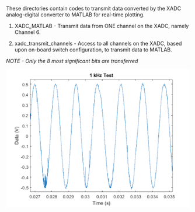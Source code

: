 These directories contain codes to transmit data converted by the XADC analog-digital converter to MATLAB for real-time plotting. 

1) XADC_MATLAB - Transmit data from ONE channel on the XADC, namely Channel 6.

2) xadc_transmit_channels - Access to all channels on the XADC, based upon on-board switch configuration, to transmit data to MATLAB.



*NOTE - Only the 8 most significant bits are transferred*

![Fail](https://github.com/brady-ryan/basys3_fpga/blob/main/xadc_data_transmission/images/unnamed.png)

